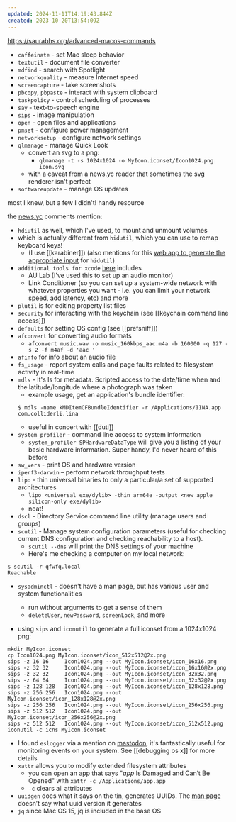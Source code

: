 ```yaml
---
updated: 2024-11-11T14:19:43.844Z
created: 2023-10-20T13:54:09Z
---
```

https://saurabhs.org/advanced-macos-commands

- `caffeinate` - set Mac sleep behavior
- `textutil` - document file converter
- `mdfind` - search with Spotlight
- `networkquality` - measure Internet speed
- `screencapture` - take screenshots
- `pbcopy`, `pbpaste` - interact with system clipboard
- `taskpolicy` - control scheduling of processes
- `say` - text-to-speech engine
- `sips` - image manipulation
- `open` - open files and applications
- `pmset` - configure power management
- `networksetup` - configure network settings
- `qlmanage` - manage Quick Look
	- convert an svg to a png:
		- `qlmanage -t -s 1024x1024 -o MyIcon.iconset/Icon1024.png icon.svg`
	- with a caveat from a news.yc reader that sometimes the svg renderer isn't perfect
- `softwareupdate` - manage OS updates

most I knew, but a few I didn't! handy resource

the [news.yc](https://news.ycombinator.com/item?id=36491704#36492924) comments mention:
- `hdiutil` as well, which I've used, to mount and unmount volumes
- which is actually different from `hidutil`, which you can use to remap keyboard keys! 
	- (I use [[karabiner]]) (also mentions for this [web app to generate the appropriate input](https://hidutil-generator.netlify.app/) for `hidutil`)
- `additional tools for xcode` [here](https://developer.apple.com/download/all/) includes
	- AU Lab (I've used this to set up an audio monitor) 
	- Link Conditioner (so you can set up a system-wide network with whatever properties you want - i.e. you can limit your network speed, add latency, etc) and more
- `plutil` is for editing property list files
- `security` for interacting with the keychain (see [[keychain command line access]])
- `defaults` for setting OS config (see [[prefsniff]])
- `afconvert` for converting audio formats
	- `afconvert music.wav -o music_160kbps_aac.m4a -b 160000 -q 127 -s 2 -f m4af -d 'aac '`
- `afinfo` for info about an audio file
- `fs_usage` -  report system calls and page faults related to filesystem activity in real-time
- `mdls` - It's ls for metadata. Scripted access to the date/time when and the latitude/longitude where a photograph was taken
	- example usage, get an application's bundle identifier:
	```
	$ mdls -name kMDItemCFBundleIdentifier -r /Applications/IINA.app
	com.colliderli.lina
	```
	- useful in concert with  [[duti]]
- `system_profiler` - command line access to system information
	- `system_profiler SPHardwareDataType` will give you a listing of your basic hardware information. Super handy, I'd never heard of this before
- `sw_vers` - print OS and hardware version
- `iperf3-darwin` – perform network throughput tests
- `lipo` - thin universal binaries to only a particular/a set of supported architectures
	- `lipo <universal exe/dylib> -thin arm64e -output <new apple silicon-only exe/dylib>`
	- neat!
- `dscl` - Directory Service command line utility (manage users and groups)
- `scutil` - Manage system configuration parameters (useful for checking current DNS configuration and checking reachability to a host).
	- `scutil --dns` will print the DNS settings of your machine
	- Here's me checking a computer on my local network:
```
$ scutil -r qfwfq.local
Reachable
```
- `sysadminctl` - doesn't have a man page, but has various user and system functionalities
	- run without arguments to get a sense of them
	- `deleteUser`, `newPassword`, `screenLock`, and more

- using `sips` and `iconutil` to generate a full iconset from a 1024x1024 png:
```
mkdir MyIcon.iconset
cp Icon1024.png MyIcon.iconset/icon_512x512@2x.png
sips -z 16 16     Icon1024.png --out MyIcon.iconset/icon_16x16.png
sips -z 32 32     Icon1024.png --out MyIcon.iconset/icon_16x16@2x.png
sips -z 32 32     Icon1024.png --out MyIcon.iconset/icon_32x32.png
sips -z 64 64     Icon1024.png --out MyIcon.iconset/icon_32x32@2x.png
sips -z 128 128   Icon1024.png --out MyIcon.iconset/icon_128x128.png
sips -z 256 256   Icon1024.png --out MyIcon.iconset/icon_128x128@2x.png
sips -z 256 256   Icon1024.png --out MyIcon.iconset/icon_256x256.png
sips -z 512 512   Icon1024.png --out MyIcon.iconset/icon_256x256@2x.png
sips -z 512 512   Icon1024.png --out MyIcon.iconset/icon_512x512.png
iconutil -c icns MyIcon.iconset
```

- I found `eslogger` via a mention on [mastodon](https://federated.saagarjha.com/objects/a6aac6ed-7a4c-4bfe-9436-24d1a2f5af1b), it's fantastically useful for monitoring events on your system. See [[debugging os x]] for more details
- `xattr` allows you to modify extended filesystem attributes
	- you can open an app that says "_app_ Is Damaged and Can’t Be Opened" with `xattr -c /Applications/app.app`
	- `-c` clears all attributes
- `uuidgen` does what it says on the tin, generates UUIDs. The [man page](https://ss64.com/mac/uuidgen.html) doesn’t say what uuid version it generates 
- `jq` since Mac OS 15, jq is included in the base OS